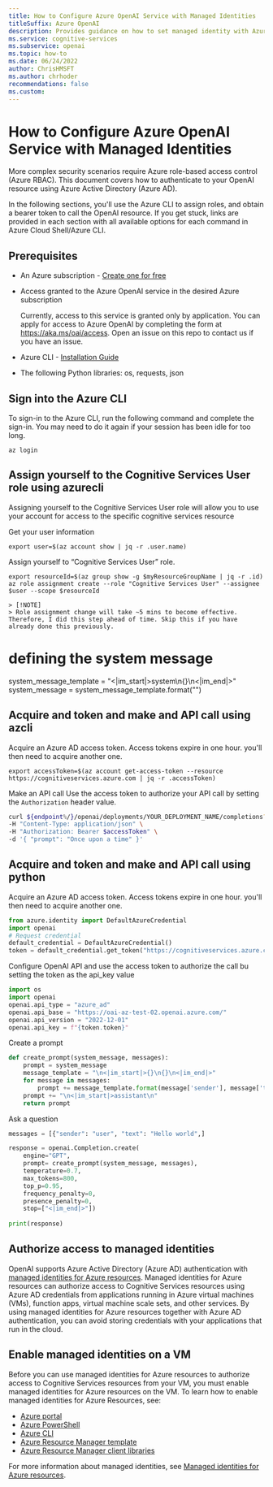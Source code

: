 ```yaml
---
title: How to Configure Azure OpenAI Service with Managed Identities
titleSuffix: Azure OpenAI
description: Provides guidance on how to set managed identity with Azure Active Directory
ms.service: cognitive-services
ms.subservice: openai
ms.topic: how-to 
ms.date: 06/24/2022
author: ChrisHMSFT
ms.author: chrhoder
recommendations: false
ms.custom: 
---
```


# How to Configure Azure OpenAI Service with Managed Identities

More complex security scenarios require Azure role-based access control (Azure RBAC). This document covers how to authenticate to your OpenAI resource using Azure Active Directory (Azure AD).

In the following sections, you'll use  the Azure CLI to assign roles, and obtain a bearer token to call the OpenAI resource. If you get stuck, links are provided in each section with all available options for each command in Azure Cloud Shell/Azure CLI.

## Prerequisites

- An Azure subscription - <a href="https://azure.microsoft.com/free/cognitive-services" target="_blank">Create one for free</a>
- Access granted to the Azure OpenAI service in the desired Azure subscription

    Currently, access to this service is granted only by application. You can apply for access to Azure OpenAI by completing the form at <a href="https://aka.ms/oai/access" target="_blank">https://aka.ms/oai/access</a>. Open an issue on this repo to contact us if you have an issue.
- Azure CLI - [Installation Guide](/cli/azure/install-azure-cli)
- The following Python libraries: os, requests, json

## Sign into the Azure CLI

To sign-in to the Azure CLI, run the following command and complete the sign-in. You may need to do it again if your session has been idle for too long.

```azurecli
az login
```

## Assign yourself to the Cognitive Services User role using azurecli

Assigning yourself to the Cognitive Services User role will allow you to use your account for access to the specific cognitive services resource

Get your user information

```azurecli
export user=$(az account show | jq -r .user.name)
 ```

Assign yourself to “Cognitive Services User” role.

```azurecli
export resourceId=$(az group show -g $myResourceGroupName | jq -r .id)
az role assignment create --role "Cognitive Services User" --assignee $user --scope $resourceId
```

    > [!NOTE]
    > Role assignment change will take ~5 mins to become effective. Therefore, I did this step ahead of time. Skip this if you have already done this previously.

# defining the system message

system_message_template = "<|im_start|>system\n{}\n<|im_end|>"
system_message = system_message_template.format("")

## Acquire and token and make and API call using azcli

Acquire an Azure AD access token. Access tokens expire in one hour. you'll then need to acquire another one.

```azurecli
export accessToken=$(az account get-access-token --resource https://cognitiveservices.azure.com | jq -r .accessToken)
```

Make an API call
Use the access token to authorize your API call by setting the `Authorization` header value.

```bash
curl ${endpoint%/}/openai/deployments/YOUR_DEPLOYMENT_NAME/completions?api-version=2022-12-01 \
-H "Content-Type: application/json" \
-H "Authorization: Bearer $accessToken" \
-d '{ "prompt": "Once upon a time" }'
```
## Acquire and token and make and API call using python

Acquire an Azure AD access token. Access tokens expire in one hour. you'll then need to acquire another one.

```python
from azure.identity import DefaultAzureCredential
import openai
# Request credential
default_credential = DefaultAzureCredential()
token = default_credential.get_token("https://cognitiveservices.azure.com/.default")
```

Configure OpenAI API and use the access token to authorize the call bu setting the token as the api_key value

 ```python
import os
import openai
openai.api_type = "azure_ad"
openai.api_base = "https://oai-az-test-02.openai.azure.com/"
openai.api_version = "2022-12-01"
openai.api_key = f"{token.token}"
```

Create a prompt

```python
def create_prompt(system_message, messages):
    prompt = system_message
    message_template = "\n<|im_start|>{}\n{}\n<|im_end|>"
    for message in messages:
        prompt += message_template.format(message['sender'], message['text'])
    prompt += "\n<|im_start|>assistant\n"
    return prompt
```
 Ask a question
 
```python
messages = [{"sender": "user", "text": "Hello world",]

response = openai.Completion.create(
    engine="GPT",
    prompt= create_prompt(system_message, messages),
    temperature=0.7,
    max_tokens=800,
    top_p=0.95,
    frequency_penalty=0,
    presence_penalty=0,      
    stop=["<|im_end|>"])
 
print(response)   
 ``` 


## Authorize access to managed identities

OpenAI supports Azure Active Directory (Azure AD) authentication with [managed identities for Azure resources](../../../active-directory/managed-identities-azure-resources/overview.md). Managed identities for Azure resources can authorize access to Cognitive Services resources using Azure AD credentials from applications running in Azure virtual machines (VMs), function apps, virtual machine scale sets, and other services. By using managed identities for Azure resources together with Azure AD authentication, you can avoid storing credentials with your applications that run in the cloud.  

## Enable managed identities on a VM

Before you can use managed identities for Azure resources to authorize access to Cognitive Services resources from your VM, you must enable managed identities for Azure resources on the VM. To learn how to enable managed identities for Azure Resources, see:

- [Azure portal](../../../active-directory/managed-identities-azure-resources/qs-configure-portal-windows-vm.md)
- [Azure PowerShell](../../../active-directory/managed-identities-azure-resources/qs-configure-powershell-windows-vm.md)
- [Azure CLI](../../../active-directory/managed-identities-azure-resources/qs-configure-cli-windows-vm.md)
- [Azure Resource Manager template](../../../active-directory/managed-identities-azure-resources/qs-configure-template-windows-vm.md)
- [Azure Resource Manager client libraries](../../../active-directory/managed-identities-azure-resources/qs-configure-sdk-windows-vm.md)

For more information about managed identities, see [Managed identities for Azure resources](../../../active-directory/managed-identities-azure-resources/overview.md).
